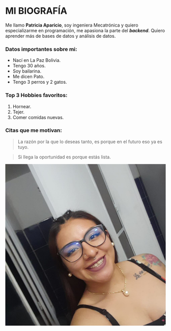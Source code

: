 # MI BIOGRAFÍA
Me llamo **Patricia Aparicio**, soy ingeniera Mecatrónica y quiero especializarme en programación, me apasiona la parte del ***backend***. Quiero aprender más de bases de datos y análisis de datos.
### Datos importantes sobre mi:
- Nací en La Paz Bolivia.
- Tengo 30 años.
- Soy bailarina.
- Me dicen Pato.
- Tengo 3 perros y 2 gatos.

### Top 3 Hobbies favoritos:
1. Hornear.
2. Tejer.
3. Comer comidas nuevas.

### Citas que me motivan:
> La razón por la que lo deseas tanto, es porque en el futuro eso ya es tuyo.

> Si llega la oportunidad es porque estás lista.

![pato](pato.jpg)